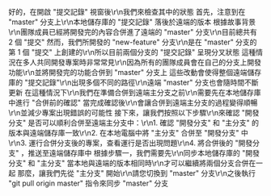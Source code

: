 好的，在開啟 "提交記錄" 視窗後\r\n我們來檢查其中的狀態
首先，注意到在 "master" 分支上\r\n本地儲存庫的 "提交記錄" 落後於遠端的版本
根據故事背景\r\n團隊成員已經將開發完的內容合併進了遠端的 "master" 分支\r\n目前總共有 2 個 "提交"
然而，我們所開發的 "new-feature" 分支\r\n是在 "master" 分支的第 1 個 "提交" 上創建的\r\n所以目前兩個分支的 "提交記錄" 呈現分叉狀態
這種情況在多人共同開發專案時非常常見\r\n因為所有的團隊成員會在自己的分支上開發功能\r\n並將開發完的功能合併到 "master" 分支上
這些改動會使得整個遠端儲存庫的 "提交記錄"\r\n出現多個不同的路徑\r\n遠端 "master" 分支也會隨時間不斷更新
在這種情況下\r\n我們在準備合併到遠端主分支之前\r\n需要先在本地儲存庫中進行 "合併前的確認"
當完成確認後\r\n會讓合併到遠端主分支的過程變得順暢\r\n並減少專案出現錯誤的可能性
接下來，讓我們按照以下步驟\r\n來確認 "開發分支" 是否可以順利合併至遠端主分支中：\r\n1. 確認 "開發分支" 和 "主分支" 的版本與遠端儲存庫一致\r\n2. 在本地電腦中將 "主分支" 合併至 "開發分支" 中\r\n3. 運行合併分支後的專案，查看運行是否出現問題\r\n4. 將合併後的 "開發分支" ，推送至遠端儲存庫中
根據步驟一，我們需要先\r\n同步本地儲存庫的 "開發分支" 和 "主分支"
當本地與遠端的版本相同時\r\n才可以繼續將兩個分支合併在一起
那麼，讓我們先從 "主分支" 開始\r\n請您切換到 "master" 分支\r\n之後執行 "git pull origin master" 指令來同步 "master" 分支